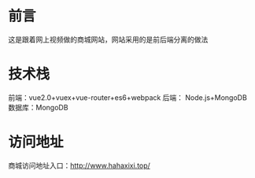 # 前言
这是跟着网上视频做的商城网站，网站采用的是前后端分离的做法

# 技术栈  
前端：vue2.0+vuex+vue-router+es6+webpack
后端： Node.js+MongoDB 
数据库：MongoDB  

# 访问地址
商城访问地址入口：http://www.hahaxixi.top/

